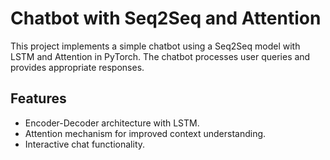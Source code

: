 # Chatbot with Seq2Seq and Attention

This project implements a simple chatbot using a Seq2Seq model with LSTM and Attention in PyTorch. The chatbot processes user queries and provides appropriate responses.

## Features
- Encoder-Decoder architecture with LSTM.
- Attention mechanism for improved context understanding.
- Interactive chat functionality.
